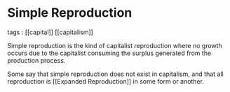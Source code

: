 # Simple Reproduction

tags
: [[capital]] [[capitalism]]

Simple reproduction is the kind of capitalist reproduction where no growth occurs due to the capitalist consuming the surplus generated from the production process.

Some say that simple reproduction does not exist in capitalism, and that all reproduction is [[Expanded Reproduction]] in some form or another.

